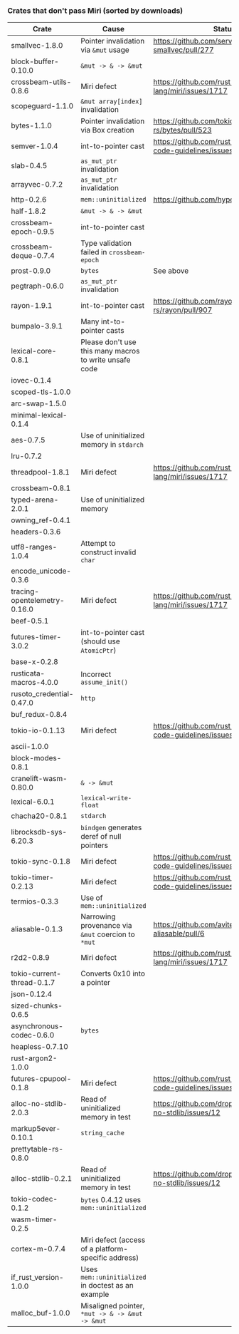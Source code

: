 ### Crates that don't pass Miri (sorted by downloads)

| Crate | Cause | Status |
| ----- | ----- | ----- |
| smallvec-1.8.0 | Pointer invalidation via `&mut` usage | https://github.com/servo/rust-smallvec/pull/277 |
| block-buffer-0.10.0 | `&mut -> & -> &mut` | |
| crossbeam-utils-0.8.6 | Miri defect | https://github.com/rust-lang/miri/issues/1717 |
| scopeguard-1.1.0 | `&mut array[index]` invalidation | |
| bytes-1.1.0 | Pointer invalidation via Box creation | https://github.com/tokio-rs/bytes/pull/523 |
| semver-1.0.4| int-to-pointer cast | https://github.com/rust-lang/unsafe-code-guidelines/issues/291
| slab-0.4.5 | `as_mut_ptr` invalidation | |
| arrayvec-0.7.2 | `as_mut_ptr` invalidation | |
| http-0.2.6 | `mem::uninitialized` | https://github.com/hyperium/http/pull/428 |
| half-1.8.2 | `&mut -> & -> &mut` | |
| crossbeam-epoch-0.9.5 | int-to-pointer cast | |
| crossbeam-deque-0.7.4 | Type validation failed in `crossbeam-epoch` | |
| prost-0.9.0 | `bytes` | See above |
| pegtraph-0.6.0 | `as_mut_ptr` invalidation | |
| rayon-1.9.1 | int-to-pointer cast | https://github.com/rayon-rs/rayon/pull/907 |
| bumpalo-3.9.1  | Many int-to-pointer casts | |
| lexical-core-0.8.1 | Please don't use this many macros to write unsafe code | |
| iovec-0.1.4 | | |
| scoped-tls-1.0.0 | | |
| arc-swap-1.5.0 | | |
| minimal-lexical-0.1.4 | | |
| aes-0.7.5 | Use of uninitialized memory in `stdarch` | |
| lru-0.7.2 | | |
| threadpool-1.8.1 | Miri defect | https://github.com/rust-lang/miri/issues/1717 |
| crossbeam-0.8.1 | | |
| typed-arena-2.0.1 | Use of uninitialized memory | |
| owning_ref-0.4.1 | | |
| headers-0.3.6 | | |
| utf8-ranges-1.0.4 | Attempt to construct invalid `char` | |
| encode_unicode-0.3.6 | | |
| tracing-opentelemetry-0.16.0 | Miri defect | https://github.com/rust-lang/miri/issues/1717 |
| beef-0.5.1 | | |
| futures-timer-3.0.2 | int-to-pointer cast (should use `AtomicPtr`) | |
| base-x-0.2.8 | | |
| rusticata-macros-4.0.0 | Incorrect `assume_init()` | |
| rusoto_credential-0.47.0 | `http`  | |
| buf_redux-0.8.4 | | |
| tokio-io-0.1.13 | Miri defect | https://github.com/rust-lang/unsafe-code-guidelines/issues/72 |
| ascii-1.0.0 | | |
| block-modes-0.8.1 | | |
| cranelift-wasm-0.80.0 | `& -> &mut` | |
| lexical-6.0.1 | `lexical-write-float` | |
| chacha20-0.8.1 | `stdarch` | |
| librocksdb-sys-6.20.3 | `bindgen` generates deref of null pointers | |
| tokio-sync-0.1.8 | Miri defect | https://github.com/rust-lang/unsafe-code-guidelines/issues/72 |
| tokio-timer-0.2.13 | Miri defect | https://github.com/rust-lang/unsafe-code-guidelines/issues/72 |
| termios-0.3.3 | Use of `mem::uninitialized` | |
| aliasable-0.1.3 | Narrowing provenance via `&mut` coercion to `*mut` | https://github.com/avitex/rust-aliasable/pull/6 |
| r2d2-0.8.9 | Miri defect | https://github.com/rust-lang/miri/issues/1717 |
| tokio-current-thread-0.1.7 | Converts 0x10 into a pointer | |
| json-0.12.4 | | |
| sized-chunks-0.6.5 | | |
| asynchronous-codec-0.6.0 | `bytes` | |
| heapless-0.7.10 | | |
| rust-argon2-1.0.0 | | |
| futures-cpupool-0.1.8 | Miri defect | https://github.com/rust-lang/unsafe-code-guidelines/issues/72 |
| alloc-no-stdlib-2.0.3 | Read of uninitialized memory in test | https://github.com/dropbox/rust-alloc-no-stdlib/issues/12 |
| markup5ever-0.10.1 | `string_cache` | |
| prettytable-rs-0.8.0 | | |
| alloc-stdlib-0.2.1 | Read of uninitialized memory in test | https://github.com/dropbox/rust-alloc-no-stdlib/issues/12 |
| tokio-codec-0.1.2 | `bytes` 0.4.12 uses `mem::uninitialized` | |
| wasm-timer-0.2.5 | | |
| cortex-m-0.7.4 | Miri defect (access of a platform-specific address) | |
| if_rust_version-1.0.0 | Uses `mem::uninitialized` in doctest as an example | |
| malloc_buf-1.0.0 | Misaligned pointer, `*mut -> & -> &mut -> &mut` | |
